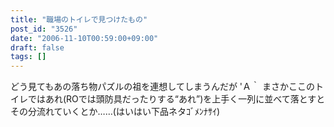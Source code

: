 ```yaml
---
title: "職場のトイレで見つけたもの"
post_id: "3526"
date: "2006-11-10T00:59:00+09:00"
draft: false
tags: []
---
```



どう見てもあの落ち物パズルの祖を連想してしまうんだが 'Ａ｀ まさかここのトイレではあれ(ROでは頭防具だったりする“あれ”)を上手く一列に並べて落とすとその分流れていくとか……(はいはい下品ネタｺﾞﾒﾝﾅｻｲ)
